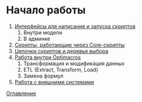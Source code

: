 # Начало работы

1. [Интерфейсы для написания и запуска скриптов](executionInterfaces.md)
    1. Внутри модели
    2. В админке
2. [Скрипты, работающие через Core-скрипты](coreScripts.md)
3. [Цепочки скриптов и деревья выбора](scriptChains.md)
4. [Работа внутри Optimacros](insideOM.md)
    1. Трансформация и модификация данных
    2. ETL (Extract, Transform, Load)
    3. Замена формул
5. [Работа с внешними системами](outerSystems.md)


[Оглавление](../README.md)